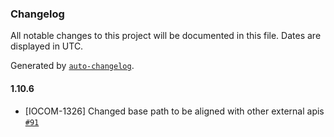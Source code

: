 ### Changelog

All notable changes to this project will be documented in this file. Dates are displayed in UTC.

Generated by [`auto-changelog`](https://github.com/CookPete/auto-changelog).

#### 1.10.6

- [IOCOM-1326] Changed base path to be aligned with other external apis [`#91`](https://github.com/pagopa/io-functions-services-messages/pull/91)
